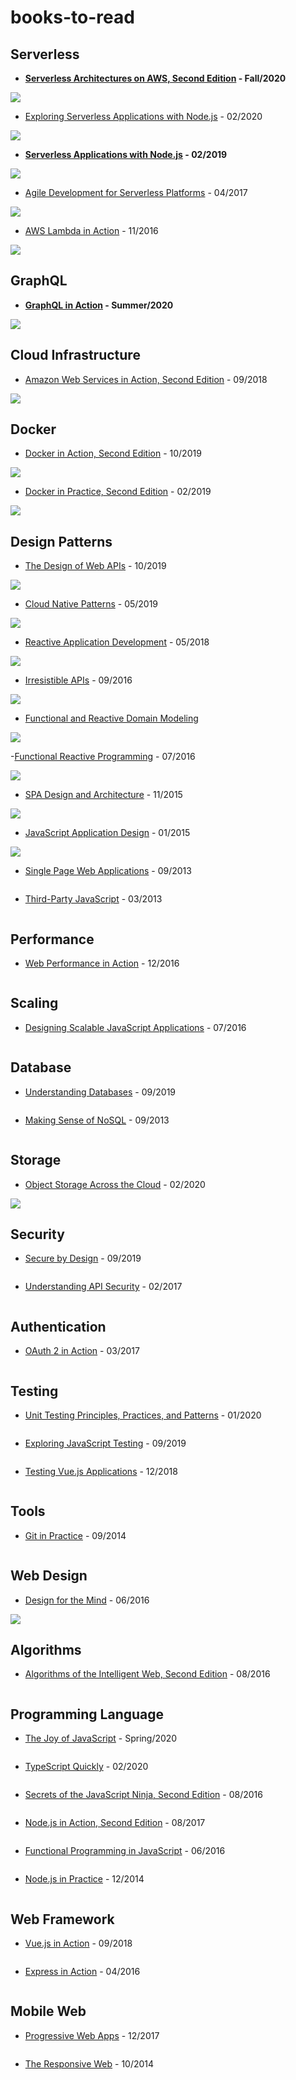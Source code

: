 # books-to-read

## Serverless

- **[Serverless Architectures on AWS, Second Edition](https://www.manning.com/books/serverless-architectures-on-aws-second-edition) - Fall/2020**

![](https://images.manning.com/360/480/resize/book/7/7bdd499-36e3-4e23-9347-b5f6016233ff/Sbarski-SAAWS-2ed-MEAP-HI.png)

- [Exploring Serverless Applications with Node.js](https://www.manning.com/books/exploring-serverless-applications-with-nodejs) - 02/2020

![](https://images.manning.com/360/480/resize/book/f/db4f81f-8a9b-4bc6-80b4-e4a9ee63857d/Stojanovic_ESAN_hires.png)

- **[Serverless Applications with Node.js](https://www.manning.com/books/serverless-applications-with-node-js) - 02/2019**

![](https://images.manning.com/360/480/resize/book/9/5c9a032-8367-412e-afe6-65b1bd742d70/Stojanovic-SAN-HI.png)

- [Agile Development for Serverless Platforms](https://www.manning.com/books/agile-development-for-serverless-platforms) - 04/2017

![](https://images.manning.com/360/480/resize/book/1/b8bebe9-b220-4d87-aa21-3b1837732054/Poccia_hires.png)

- [AWS Lambda in Action](https://www.manning.com/books/aws-lambda-in-action) - 11/2016

![](https://images.manning.com/360/480/resize/book/0/f99ea3b-916a-4f20-a66d-d086ee0b27f2/Poccia-AWSL-HI.png)

## GraphQL

- **[GraphQL in Action](https://www.manning.com/books/graphql-in-action) - Summer/2020**

![](https://images.manning.com/360/480/resize/book/c/8ce672a-7642-4ec1-a499-a8d0bbbd467e/Buna-GraphQL-MEAP-HI.png)

## Cloud Infrastructure

- [Amazon Web Services in Action, Second Edition](https://www.manning.com/books/amazon-web-services-in-action-second-edition) - 09/2018

![](https://images.manning.com/360/480/resize/book/2/d645f0a-eb90-4e12-9c3a-dff78fb40bb7/Wittig-Amazon-2ed-HI.png)

## Docker

- [Docker in Action, Second Edition](https://www.manning.com/books/docker-in-action-second-edition) - 10/2019

![](https://images.manning.com/360/480/resize/book/9/9a102d1-8e4d-4f20-a095-c60ca54fc5e6/Nickoloff-Docker-2ed-RGB.jpg)

- [Docker in Practice, Second Edition](https://www.manning.com/books/docker-in-practice-second-edition) - 02/2019

![](https://images.manning.com/360/480/resize/book/a/723c64b-6a3e-485b-932a-77b967e91d52/Miell-DockerP-2ed-HI.png)

## Design Patterns

- [The Design of Web APIs](https://www.manning.com/books/the-design-of-web-apis) - 10/2019

![](https://images.manning.com/360/480/resize/book/0/b4c8c91-f360-4fb3-bbec-13ab3dd26d68/Lauret-DWAPIs-HI.png)

- [Cloud Native Patterns](https://www.manning.com/books/cloud-native-patterns) - 05/2019

![](https://images.manning.com/360/480/resize/book/0/d46d770-17e8-403c-a7a6-a8fc77964963/Davis-CNP-HI.png)

- [Reactive Application Development](https://www.manning.com/books/reactive-application-development) - 05/2018

![](https://images.manning.com/360/480/resize/book/4/5497535-2cee-4a01-8089-ad49bca276b6/DeVore_RAD_hires.png)

- [Irresistible APIs](https://www.manning.com/books/irresistible-apis) - 09/2016

![](https://images.manning.com/360/480/resize/book/6/6a11f2f-9748-4e53-b714-c109345d85c5/Hunter_IAPIs_final.png)

- [Functional and Reactive Domain Modeling](https://www.manning.com/books/functional-and-reactive-domain-modeling)

![](https://images.manning.com/360/480/resize/book/5/77559c2-48c1-4197-9e89-b8abd768b9d2/Ghosh_FRDM_hires.png)

-[Functional Reactive Programming](https://www.manning.com/books/functional-reactive-programming) - 07/2016

![](https://images.manning.com/360/480/resize/book/7/b7f0a1a-1e7a-4f14-94f8-44037aaddf35/Blackheath-FRP-HI.png)

- [SPA Design and Architecture](https://www.manning.com/books/spa-design-and-architecture) - 11/2015

![](https://images.manning.com/360/480/resize/book/a/a1795ca-8c5c-43d1-b5e9-d5612fe72c35/Scott-SPA-HI.png)

- [JavaScript Application Design](https://www.manning.com/books/javascript-application-design) - 01/2015

![](https://images.manning.com/360/480/resize/book/a/beaaf39-fd25-440c-870a-4e543a8fdf62/bevacqua.png)

- [Single Page Web Applications](https://www.manning.com/books/single-page-web-applications) - 09/2013

![]()

- [Third-Party JavaScript](https://www.manning.com/books/third-party-javascript) - 03/2013

![]()

## Performance

- [Web Performance in Action](https://www.manning.com/books/web-performance-in-action) - 12/2016

![]()

## Scaling

- [Designing Scalable JavaScript Applications](https://www.manning.com/books/designing-scalable-javascript-applications) - 07/2016

![]()

## Database

- [Understanding Databases](https://www.manning.com/books/understanding-databases) - 09/2019

![]()

- [Making Sense of NoSQL](https://www.manning.com/books/making-sense-of-nosql) - 09/2013

![]()

## Storage

- [Object Storage Across the Cloud](https://www.manning.com/books/object-storage-across-the-cloud) - 02/2020

![](https://images.manning.com/360/480/resize/book/a/636dd77-0f3c-4ef5-81c6-7deb01451632/Wolohan_OSAC_hires.png)

## Security

- [Secure by Design](https://www.manning.com/books/secure-by-design) - 09/2019

![]()

- [Understanding API Security](https://www.manning.com/books/understanding-api-security) - 02/2017

![]()

## Authentication

- [OAuth 2 in Action](https://www.manning.com/books/oauth-2-in-action) - 03/2017

![]()

## Testing

- [Unit Testing Principles, Practices, and Patterns](https://www.manning.com/books/unit-testing) - 01/2020

![]()

- [Exploring JavaScript Testing](https://www.manning.com/books/exploring-javascript-testing) - 09/2019

![]()

- [Testing Vue.js Applications](https://www.manning.com/books/testing-vue-js-applications) - 12/2018

![]()

## Tools

- [Git in Practice](https://www.manning.com/books/git-in-practice) - 09/2014

![]()

## Web Design

- [Design for the Mind](https://www.manning.com/books/design-for-the-mind) - 06/2016

![](https://images.manning.com/360/480/resize/book/5/64c08a9-a58a-4714-a950-b795c7938cd4/Yocco_front.png)

## Algorithms

- [Algorithms of the Intelligent Web, Second Edition](https://www.manning.com/books/algorithms-of-the-intelligent-web-second-edition) - 08/2016

![]()

## Programming Language

- [The Joy of JavaScript](https://www.manning.com/books/the-joy-of-javascript) - Spring/2020

![]()

- [TypeScript Quickly](https://www.manning.com/books/typescript-quickly) - 02/2020

![]()

- [Secrets of the JavaScript Ninja, Second Edition](https://www.manning.com/books/secrets-of-the-javascript-ninja-second-edition) - 08/2016

![]()

- [Node.js in Action, Second Edition](https://www.manning.com/books/node-js-in-action-second-edition) - 08/2017

![]()

- [Functional Programming in JavaScript](https://www.manning.com/books/functional-programming-in-javascript) - 06/2016

![]()

- [Node.js in Practice](https://www.manning.com/books/node-js-in-practice) - 12/2014

![]()

## Web Framework

- [Vue.js in Action](https://www.manning.com/books/vue-js-in-action) - 09/2018

![]()

- [Express in Action](https://www.manning.com/books/express-in-action) - 04/2016

![]()

## Mobile Web

- [Progressive Web Apps](https://www.manning.com/books/progressive-web-apps) - 12/2017

![]()

- [The Responsive Web](https://www.manning.com/books/the-responsive-web) - 10/2014

![]()
